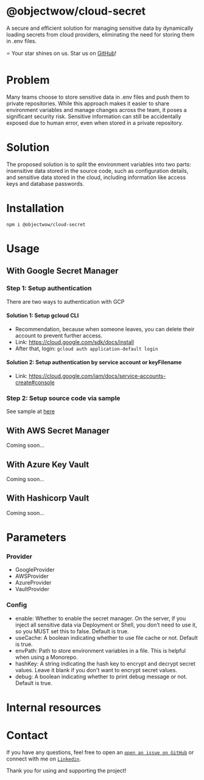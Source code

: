 # @objectwow/cloud-secret

A secure and efficient solution for managing sensitive data by dynamically loading secrets from cloud providers, eliminating the need for storing them in .env files.

⭐️ Your star shines on us. Star us on [GitHub](https://github.com/objectwow/cloud-secret)!

# Problem

Many teams choose to store sensitive data in .env files and push them to private repositories. While this approach makes it easier to share environment variables and manage changes across the team, it poses a significant security risk. Sensitive information can still be accidentally exposed due to human error, even when stored in a private repository.

# Solution

The proposed solution is to split the environment variables into two parts: insensitive data stored in the source code, such as configuration details, and sensitive data stored in the cloud, including information like access keys and database passwords.

# Installation

```
npm i @objectwow/cloud-secret
```

# Usage

## With Google Secret Manager

### Step 1: Setup authentication

There are two ways to authentication with GCP

#### Solution 1: Setup gcloud CLI

- Recommendation, because when someone leaves, you can delete their account to prevent further access.
- Link: https://cloud.google.com/sdk/docs/install
- After that, login: `gcloud auth application-default login`

#### Solution 2: Setup authentication by service account or keyFilename

- Link: https://cloud.google.com/iam/docs/service-accounts-create#console

### Step 2: Setup source code via sample

See sample at [here](./example/google)

## With AWS Secret Manager

Coming soon...

## With Azure Key Vault

Coming soon...

## With Hashicorp Vault

Coming soon...

# Parameters

### Provider

- GoogleProvider
- AWSProvider
- AzureProvider
- VaultProvider

### Config

- enable: Whether to enable the secret manager. On the server, if you inject all sensitive data via Deployment or Shell, you don’t need to use it, so you MUST set this to false. Default is true.
- useCache: A boolean indicating whether to use file cache or not. Default is true.
- envPath: Path to store environment variables in a file. This is helpful when using a Monorepo.
- hashKey: A string indicating the hash key to encrypt and decrypt secret values. Leave it blank if you don't want to encrypt secret values.
- debug: A boolean indicating whether to print debug message or not. Default is true.

# Internal resources

# Contact

If you have any questions, feel free to open an [`open an issue on GitHub`](https://github.com/objectwow/cloud-secret/issues) or connect with me on [`Linkedin`](https://www.linkedin.com/in/vtuanjs/).

Thank you for using and supporting the project!
